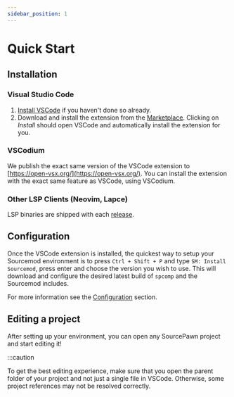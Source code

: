 ```yaml
---
sidebar_position: 1
---
```


# Quick Start

## Installation

### Visual Studio Code

1. [Install VSCode](https://code.visualstudio.com/) if you haven't done so already.
2. Download and install the extension from the [Marketplace](https://marketplace.visualstudio.com/items?itemName=Sarrus.sourcepawn-vscode). Clicking on _Install_ should open VSCode and automatically install the extension for you.

### VSCodium

We publish the exact same version of the VSCode extension to [https://open-vsx.org/](https://open-vsx.org/). You can install the extension with the exact same feature as VSCode, using VSCodium.

### Other LSP Clients (Neovim, Lapce)

LSP binaries are shipped with each [release](https://github.com/Sarrus1/sourcepawn-vscode/releases/latest).

## Configuration

Once the VSCode extension is installed, the quickest way to setup your Sourcemod environment is to press `Ctrl + Shift + P` and type `SM: Install Sourcemod`, press enter and choose the version you wish to use. This will download and configure the desired latest build of `spcomp` and the Sourcemod includes.

For more information see the [Configuration](./configuration/generated_settings.md) section.

## Editing a project

After setting up your environment, you can open any SourcePawn project and start editing it!

:::caution

To get the best editing experience, make sure that you open the parent folder of your project and not just a single file in VSCode. Otherwise, some project references may not be resolved correctly.
